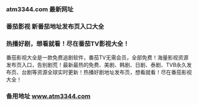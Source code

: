 ### atm3344.com 最新网址
### 番茄影视 新番茄地址发布页入口大全
### 热播好剧，想看就看！尽在番茄TV影视大全！
番茄影视大全是一款免费追剧软件，番茄TV无需会员，全部免费！海量影视资源发布页入口，告别剧荒！最新最热的免费、美剧、韩剧、日剧、泰剧、TVB永久发布页、台剧等资源全球实时更新！热播好剧地址发布页，想看就看！尽在番茄影视大全！
### 备用地址 www.atm3344.com
